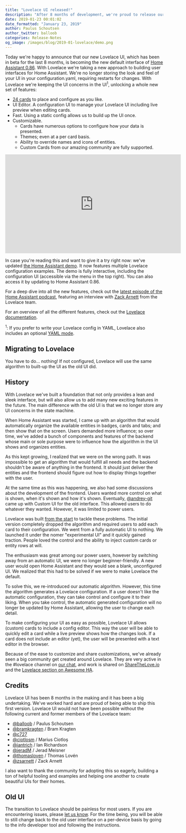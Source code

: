 ```yaml
---
title: "Lovelace UI released!"
description: "After 8 months of development, we're proud to release our brand new Lovelace UI."
date: 2019-01-23 00:01:02
date_formatted: "January 23, 2019"
author: Paulus Schoutsen
author_twitter: balloob
categories: Release-Notes
og_image: /images/blog/2019-01-lovelace/demo.png
---
```


Today we're happy to announce that our new Lovelace UI, which has been in beta for the last 8 months, is becoming the new default interface of [Home Assistant 0.86](/blog/2019/01/23/release-86/). With Lovelace we're taking a new approach to building user interfaces for Home Assistant. We're no longer storing the look and feel of your UI in your configuration.yaml, requiring restarts for changes. With Lovelace we're keeping the UI concerns in the UI<sup>1</sup>, unlocking a whole new set of features:

 - [24 cards](/lovelace/alarm-panel/) to place and configure as you like.
 - UI Editor. A configuration UI to manage your Lovelace UI including live preview when editing cards.
 - Fast. Using a static config allows us to build up the UI once.
 - Customizable.
   - Cards have numerous options to configure how your data is presented.
   - Themes; even at a per card basis.
   - Ability to override names and icons of entities.
   - Custom Cards from our amazing community are fully supported.

<div class='videoWrapper'>
<iframe width="560" height="315" src="https://www.youtube.com/embed/XY3R0xI45wA" frameborder="0" allowfullscreen></iframe>
</div>

In case you're reading this and want to give it a try right now: we've updated [the Home Assistant demo](https://demo.home-assistant.io). It now features multiple Lovelace configuration examples. The demo is fully interactive, including the configuration UI (accessible via the menu in the top right). You can also access it by updating to Home Assistant 0.86.

For a deep dive into all the new features, check out the [latest episode of the Home Assistant podcast](https://hasspodcast.io/ha042/), featuring an interview with [Zack Arnett][@zsarnett] from the Lovelace team.

For an overview of all the different features, check out the [Lovelace documentation](/lovelace/).

<sup>1</sup>: If you prefer to write your Lovelace config in YAML, Lovelace also includes an optional [YAML mode](/lovelace/yaml-mode/).

## Migrating to Lovelace

You have to do… nothing! If not configured, Lovelace will use the same algorithm to built-up the UI as the old UI did.

## History

With Lovelace we've built a foundation that not only provides a lean and sleek interface, but will also allow us to add many new exciting features in the future. The main difference with the old UI is that we no longer store any UI concerns in the state machine.

When Home Assistant was started, I came up with an algorithm that would automatically organize the available entities in badges, cards and tabs; and then show that on the screen. Users demanded more influence; so over time, we've added a bunch of components and features of the backend whose main or sole purpose were to influence how the algorithm in the UI shows and organizes entities.

As this kept growing, I realized that we were on the wrong path. It was impossible to get an algorithm that would fulfill all needs and the backend shouldn't be aware of anything in the frontend. It should just deliver the entities and the frontend should figure out how to display things together with the user.

At the same time as this was happening, we also had some discussions about the development of the frontend. Users wanted more control on what is shown, when it's shown and how it's shown. Eventually, [@andrey-git] came up with Custom UI for the old interface. This allowed users to do whatever they wanted. However, it was limited to power users.

Lovelace was built [from the start](https://github.com/home-assistant/architecture/issues/14) to tackle these problems. The initial version completely dropped the algorithm and required users to add each card to their configuration. We went from a fully automatic UI to nothing. We launched it under the nomer "experimental UI" and it quickly gained traction. People loved the control and the ability to inject custom cards or entity rows at will.

The enthusiasm was great among our power users, however by switching away from an automatic UI, we were no longer beginner-friendly. A new user would open Home Assistant and they would see a blank, unconfigured UI. We realized that this had to be solved if we were to make Lovelace the default.

To solve this, we re-introduced our automatic algorithm. However, this time the algorithm generates a Lovelace configuration. If a user doesn't like the automatic configuration, they can take control and configure it to their liking. When you take control, the automatic generated configuration will no longer be updated by Home Assistant, allowing the user to change each detail.

To make configuring your UI as easy as possible, Lovelace UI allows (custom) cards to include a config editor. This way the user will be able to quickly edit a card while a live preview shows how the changes look. If a card does not include an editor (yet), the user will be presented with a text editor in the browser.

Because of the ease to customize and share customizations, we've already seen a big community get created around Lovelace. They are very active in the #lovelace channel on [our chat](/join-chat/), and work is shared on [ShareTheLove.io](https://sharethelove.io/) and the [Lovelace section on Awesome HA](https://www.awesome-ha.com/#lovelace-ui).

## Credits

Lovelace UI has been 8 months in the making and it has been a big undertaking. We've worked hard and are proud of being able to ship this first version. Lovelace UI would not have been possible without the following current and former members of the Lovelace team:

 - [@balloob] / Paulus Schoutsen
 - [@bramkragten] / Bram Kragten
 - [@c727]
 - [@ciotlosm] / Marius Ciotloș
 - [@iantrich] / Ian Richardson
 - [@jeradM] / Jerad Meisner
 - [@thomasloven] / Thomas Lovén
 - [@zsarnett] / Zack Arnett

I also want to thank the community for adopting this so eagerly, building a ton of helpful tooling and examples and helping one another to create beautiful UIs for their homes.

## Old UI

The transition to Lovelace should be painless for most users. If you are encountering issues, please [let us know](https://github.com/home-assistant/home-assistant-polymer/issues). For the time being, you will be able to still change back to the old user interface on a per-device basis by going to the info developer tool and following the instructions.

[@andrey-git]: https://github.com/andrey-git
[@balloob]: https://github.com/balloob
[@bramkragten]: https://github.com/bramkragten
[@c727]: https://github.com/c727
[@ciotlosm]: https://github.com/ciotlosm
[@iantrich]: https://github.com/iantrich
[@jeradM]: https://github.com/jeradM
[@thomasloven]: https://github.com/thomasloven
[@zsarnett]: https://github.com/zsarnett
